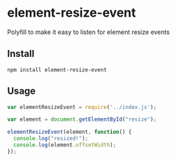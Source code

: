 element-resize-event
==================

Polyfill to make it easy to listen for element resize events

## Install
`npm install element-resize-event`

## Usage
```javascript
var elementResizeEvent = require('../index.js');

var element = document.getElementById("resize");

elementResizeEvent(element, function() {
  console.log("resized!");
  console.log(element.offsetWidth);
});
```
